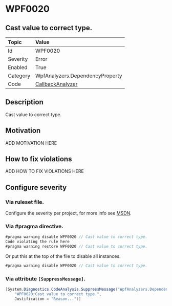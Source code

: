 # WPF0020
## Cast value to correct type.

| Topic    | Value
| :--      | :--
| Id       | WPF0020
| Severity | Error
| Enabled  | True
| Category | WpfAnalyzers.DependencyProperty
| Code     | [CallbackAnalyzer]([CallbackAnalyzer](https://github.com/DotNetAnalyzers/WpfAnalyzers/blob/master/WpfAnalyzers/Analyzers/CallbackAnalyzer.cs))

## Description

Cast value to correct type.

## Motivation

ADD MOTIVATION HERE

## How to fix violations

ADD HOW TO FIX VIOLATIONS HERE

<!-- start generated config severity -->
## Configure severity

### Via ruleset file.

Configure the severity per project, for more info see [MSDN](https://msdn.microsoft.com/en-us/library/dd264949.aspx).

### Via #pragma directive.
```C#
#pragma warning disable WPF0020 // Cast value to correct type.
Code violating the rule here
#pragma warning restore WPF0020 // Cast value to correct type.
```

Or put this at the top of the file to disable all instances.
```C#
#pragma warning disable WPF0020 // Cast value to correct type.
```

### Via attribute `[SuppressMessage]`.

```C#
[System.Diagnostics.CodeAnalysis.SuppressMessage("WpfAnalyzers.DependencyProperty", 
    "WPF0020:Cast value to correct type.", 
    Justification = "Reason...")]
```
<!-- end generated config severity -->